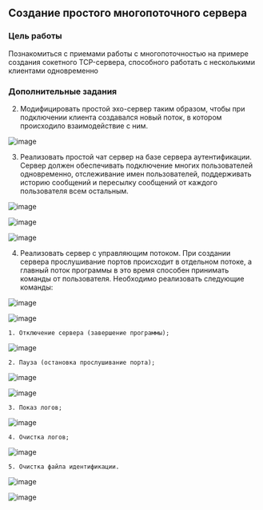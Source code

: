 <!----- Conversion time: 0.718 seconds.
Using this Markdown file:

1. Cut and paste this output into your source file.
2. See the notes and action items below regarding this conversion run.
3. Check the rendered output (headings, lists, code blocks, tables) for proper
   formatting and use a linkchecker before you publish this page.

Conversion notes:

* Docs to Markdown version 1.0β17
* Wed Sep 18 2019 01:52:00 GMT-0700 (PDT)
* Source doc: https://docs.google.com/open?id=1SEODmwLcgVdQijJMZ6Xc3YQ0lqnkc72w-gccG4AkpqU
----->

## Создание простого многопоточного сервера

### Цель работы

Познакомиться с приемами работы с многопоточностью на примере создания сокетного TCP-сервера, способного работать с несколькими клиентами одновременно



### Дополнительные задания

2. Модифицировать простой эхо-сервер таким образом, чтобы при подключении клиента создавался новый поток, в котором происходило взаимодействие с ним.

![image](https://user-images.githubusercontent.com/90088335/142394418-746919fb-72fc-4dab-a28f-6fb557586d4e.png)

3. Реализовать простой чат сервер на базе сервера аутентификации. Сервер должен обеспечивать подключение многих пользователей одновременно, отслеживание имен пользователей, поддерживать историю сообщений и пересылку сообщений от каждого пользователя всем остальным. 

![image](https://user-images.githubusercontent.com/90088335/142394771-9f05c03d-fcbe-4e84-aa52-560f4667c277.png)

![image](https://user-images.githubusercontent.com/90088335/142394833-f76f083c-e249-4290-acc1-3fc321e66793.png)

![image](https://user-images.githubusercontent.com/90088335/142394872-a0f1db57-06be-4f57-aec0-15415b5bdb31.png)

4. Реализовать сервер с управляющим потоком. При создании сервера прослушивание портов происходит в отдельном потоке, а главный поток программы в это время способен принимать команды от пользователя. Необходимо реализовать следующие команды:

![image](https://user-images.githubusercontent.com/90088335/142395242-f047e194-1f32-4758-a8b9-abba8b3e0904.png)

![image](https://user-images.githubusercontent.com/90088335/142395287-c6790955-2b9e-49fe-8501-4de301951e06.png)

    1. Отключение сервера (завершение программы);
    
   ![image](https://user-images.githubusercontent.com/90088335/142395419-2cc84ed5-4cd9-4cb9-b04e-44606452c970.png)

    2. Пауза (остановка прослушивание порта);

   ![image](https://user-images.githubusercontent.com/90088335/142395601-180fc6d4-e3c6-48cd-8cb7-e3c6e8ea9b0b.png)

   ![image](https://user-images.githubusercontent.com/90088335/142395709-6ad7edf4-957c-4737-9c21-e81c7f426719.png)

    3. Показ логов;

   ![image](https://user-images.githubusercontent.com/90088335/142395804-7e22c6f0-cf3d-4130-8554-b40c04133e65.png)

    4. Очистка логов;

 ![image](https://user-images.githubusercontent.com/90088335/142395895-d17edfed-38d5-4226-a241-528e045c5598.png)

    5. Очистка файла идентификации.
      
   ![image](https://user-images.githubusercontent.com/90088335/142396040-b345b975-7fd3-4302-bf8b-fcf91414b239.png)
    
   ![image](https://user-images.githubusercontent.com/90088335/142396130-84faf35a-8b9e-4076-8d75-3cacb158fb5c.png)


<!-- Docs to Markdown version 1.0β17 -->

